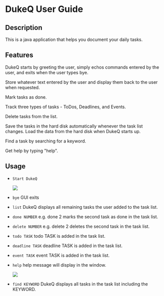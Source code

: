 # DukeQ User Guide

## Description
This is a java application that helps you document your daily tasks.

## Features 

 
DukeQ starts by greeting the user, simply echos commands entered by the user, and exits when the user types bye.


Store whatever text entered by the user and display them back to the user when requested.


Mark tasks as done.


Track three types of tasks - ToDos, Deadlines, and Events.


Delete tasks from the list.


Save the tasks in the hard disk automatically whenever the task list changes. Load the data from the hard disk when DukeQ starts up.


Find a task by searching for a keyword.


Get help by typing "help".

## Usage


- `Start DukeQ`

   ![](https://i.imgur.com/gnjTAnH.png)

- `bye`
GUI exits
   
- `list`
DukeQ displays all remaining tasks the user added to the task list.
   
- `done NUMBER`
e.g. done 2 marks the second task as done in the task list.

- `delete NUMBER`
e.g. delete 2 deletes the second task in the task list.

- `todo TASK`
todo TASK is added in the task list.
   
- `deadline TASK`
deadline TASK is added in the task list. 
   
- `event TASK`
event TASK is added in the task list.

- `help`
help message will display in the window.   

  ![](https://i.imgur.com/kCwnVLD.png)


- `find KEYWORD`
DukeQ displays all tasks in the task list including the KEYWORD.
